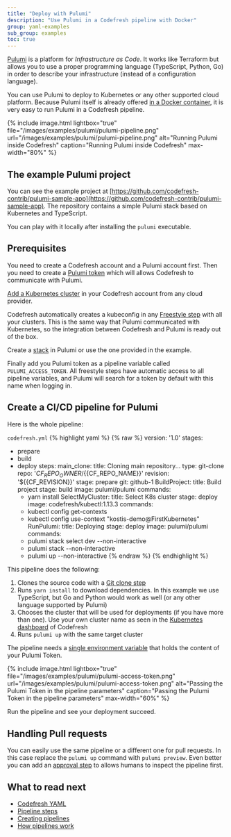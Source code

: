 ```yaml
---
title: "Deploy with Pulumi"
description: "Use Pulumi in a Codefresh pipeline with Docker"
group: yaml-examples
sub_group: examples
toc: true
---
```


[Pulumi](https://pulumi.io/) is a platform for *Infrastructure as Code*. It works like Terraform but allows you to use a proper programming language (TypeScript, Python, Go) in order to describe your infrastructure (instead of a configuration language).

You can use Pulumi to deploy to Kubernetes or any other supported cloud platform. Because Pulumi itself is already offered [in a Docker container](https://hub.docker.com/r/pulumi/pulumi), it is very easy to run Pulumi in a Codefresh pipeline.

 
{% include image.html 
lightbox="true" 
file="/images/examples/pulumi/pulumi-pipeline.png" 
url="/images/examples/pulumi/pulumi-pipeline.png" 
alt="Running Pulumi inside Codefresh"
caption="Running Pulumi inside Codefresh"
max-width="80%" 
%}

## The example Pulumi project

You can see the example project at [https://github.com/codefresh-contrib/pulumi-sample-app](https://github.com/codefresh-contrib/pulumi-sample-app). The repository contains a simple Pulumi stack based on Kubernetes and TypeScript.

You can play with it locally after installing the `pulumi` executable.

## Prerequisites

You need to create a Codefresh account and a Pulumi account first. Then you need to create a [Pulumi token](https://app.pulumi.com/account/tokens) which will allows Codefresh to communicate with Pulumi.

[Add a Kubernetes cluster](https://codefresh.io/docs/docs/deploy-to-kubernetes/add-kubernetes-cluster/) in your Codefresh account from any cloud provider.

Codefresh automatically creates a kubeconfig in any [Freestyle step]({{site.baseurl}}/docs/codefresh-yaml/steps/freestyle/) with all your clusters. This is the same way that Pulumi communicated with Kubernetes, so the integration between Codefresh and Pulumi is ready out of the box.

Create a [stack](https://pulumi.io/reference/stack.html) in Pulumi or use the one provided in the example.

Finally add you Pulumi token as a pipeline variable called `PULUMI_ACCESS_TOKEN`. All freestyle steps have automatic access to all pipeline variables, and Pulumi will search for a token by default with this name when logging in.


## Create a CI/CD pipeline for Pulumi

Here is the whole pipeline:

 `codefresh.yml`
{% highlight yaml %}
{% raw %}
version: '1.0'
stages:
  - prepare
  - build
  - deploy
steps:
  main_clone:
    title: Cloning main repository...
    type: git-clone
    repo: '${{CF_REPO_OWNER}}/${{CF_REPO_NAME}}'
    revision: '${{CF_REVISION}}'
    stage: prepare
    git: github-1
  BuildProject:
    title: Build project
    stage: build
    image: pulumi/pulumi
    commands:
      - yarn install
  SelectMyCluster:
    title: Select K8s cluster
    stage: deploy
    image: codefresh/kubectl:1.13.3
    commands: 
      - kubectl config get-contexts
      - kubectl config use-context "kostis-demo@FirstKubernetes"
  RunPulumi:
    title: Deploying
    stage: deploy
    image: pulumi/pulumi
    commands: 
      - pulumi stack select dev --non-interactive
      - pulumi stack --non-interactive
      - pulumi up --non-interactive
{% endraw %}
{% endhighlight %}

This pipeline does the following:

1. Clones the source code with a [Git clone step]({{site.baseurl}}/docs/codefresh-yaml/steps/git-clone/)
1. Runs `yarn install` to download dependencies. In this example we use TypeScript, but Go and Python would work as well (or any other language supported by Pulumi)
1. Chooses the cluster that will be used for deployments (if you have more than one). Use your own cluster name as seen in the [Kubernetes dashboard]({{site.baseurl}}/docs/deploy-to-kubernetes/manage-kubernetes/) of Codefresh
1. Runs `pulumi up` with the same target cluster

The pipeline needs a [single environment variable]({{site.baseurl}}/docs/configure-ci-cd-pipeline/pipelines/#pipeline-settings) that holds the content of your Pulumi Token.


{% include image.html 
lightbox="true" 
file="/images/examples/pulumi/pulumi-access-token.png" 
url="/images/examples/pulumi/pulumi-access-token.png" 
alt="Passing the Pulumi Token in the pipeline parameters"
caption="Passing the Pulumi Token in the pipeline parameters"
max-width="60%" 
%}

Run the pipeline and see your deployment succeed.

## Handling Pull requests

You can easily use the same pipeline or a different one for pull requests. In this case replace the `pulumi up` command with `pulumi preview`. Even better you can add an [approval step]({{site.baseurl}}/docs/codefresh-yaml/steps/approval/) to allows humans to inspect the pipeline first.


## What to read next

* [Codefresh YAML]({{site.baseurl}}/docs/codefresh-yaml/what-is-the-codefresh-yaml/)
* [Pipeline steps]({{site.baseurl}}/docs/codefresh-yaml/steps/)
* [Creating pipelines]({{site.baseurl}}/docs/configure-ci-cd-pipeline/pipelines/)
* [How pipelines work]({{site.baseurl}}/docs/configure-ci-cd-pipeline/introduction-to-codefresh-pipelines/)
